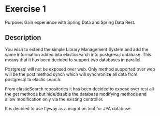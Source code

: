 # Exercise 1

Purpose: Gain experience with Spring Data and Spring Data Rest. 



## Description

You wish to extend the simple Library Management System and add the same information added into elasticsearch into postgresql database.  This means that it has been decided to support two databases in parallel. 

Postgresql will not be exposed over web. Only method supported over web will be the post method synch which will synchronize all data from postgresql to elastic search.

From elasticSearch repositories it has been decided to expose over rest all the get methods but hide/disable the database modifying methods and allow modification only via the existing controller.

It is decided to use flyway as a migration tool for JPA database.



